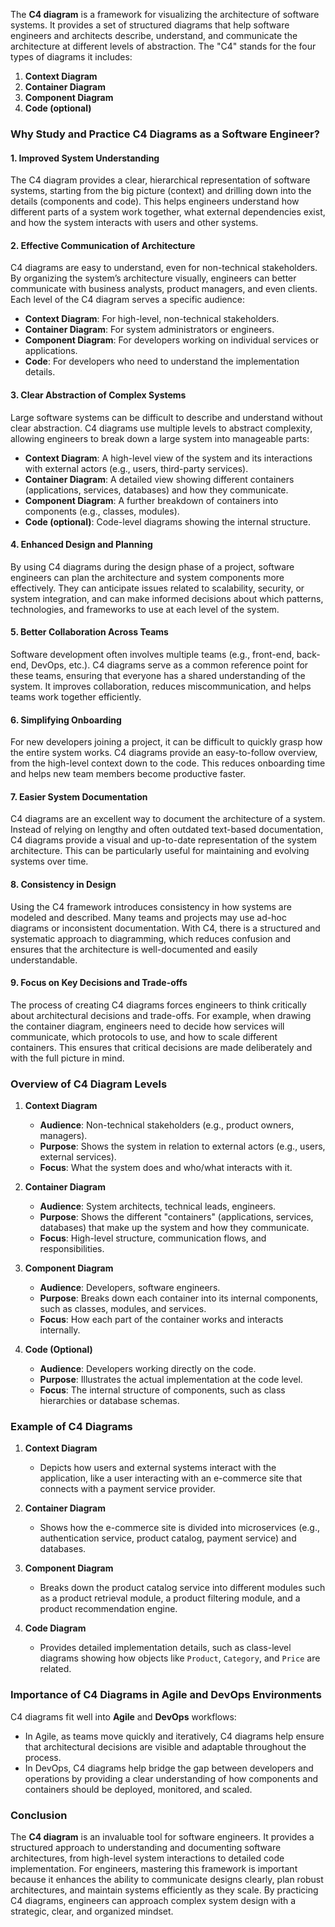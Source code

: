 The **C4 diagram** is a framework for visualizing the architecture of software systems. It provides a set of structured diagrams that help software engineers and architects describe, understand, and communicate the architecture at different levels of abstraction. The "C4" stands for the four types of diagrams it includes:
1. **Context Diagram**
2. **Container Diagram**
3. **Component Diagram**
4. **Code (optional)**

### Why Study and Practice C4 Diagrams as a Software Engineer?
#### 1. **Improved System Understanding**
The C4 diagram provides a clear, hierarchical representation of software systems, starting from the big picture (context) and drilling down into the details (components and code). This helps engineers understand how different parts of a system work together, what external dependencies exist, and how the system interacts with users and other systems.

#### 2. **Effective Communication of Architecture**
C4 diagrams are easy to understand, even for non-technical stakeholders. By organizing the system’s architecture visually, engineers can better communicate with business analysts, product managers, and even clients. Each level of the C4 diagram serves a specific audience:
   - **Context Diagram**: For high-level, non-technical stakeholders.
   - **Container Diagram**: For system administrators or engineers.
   - **Component Diagram**: For developers working on individual services or applications.
   - **Code**: For developers who need to understand the implementation details.

#### 3. **Clear Abstraction of Complex Systems**
Large software systems can be difficult to describe and understand without clear abstraction. C4 diagrams use multiple levels to abstract complexity, allowing engineers to break down a large system into manageable parts:
   - **Context Diagram**: A high-level view of the system and its interactions with external actors (e.g., users, third-party services).
   - **Container Diagram**: A detailed view showing different containers (applications, services, databases) and how they communicate.
   - **Component Diagram**: A further breakdown of containers into components (e.g., classes, modules).
   - **Code (optional)**: Code-level diagrams showing the internal structure.

#### 4. **Enhanced Design and Planning**
By using C4 diagrams during the design phase of a project, software engineers can plan the architecture and system components more effectively. They can anticipate issues related to scalability, security, or system integration, and can make informed decisions about which patterns, technologies, and frameworks to use at each level of the system.

#### 5. **Better Collaboration Across Teams**
Software development often involves multiple teams (e.g., front-end, back-end, DevOps, etc.). C4 diagrams serve as a common reference point for these teams, ensuring that everyone has a shared understanding of the system. It improves collaboration, reduces miscommunication, and helps teams work together efficiently.

#### 6. **Simplifying Onboarding**
For new developers joining a project, it can be difficult to quickly grasp how the entire system works. C4 diagrams provide an easy-to-follow overview, from the high-level context down to the code. This reduces onboarding time and helps new team members become productive faster.

#### 7. **Easier System Documentation**
C4 diagrams are an excellent way to document the architecture of a system. Instead of relying on lengthy and often outdated text-based documentation, C4 diagrams provide a visual and up-to-date representation of the system architecture. This can be particularly useful for maintaining and evolving systems over time.

#### 8. **Consistency in Design**
Using the C4 framework introduces consistency in how systems are modeled and described. Many teams and projects may use ad-hoc diagrams or inconsistent documentation. With C4, there is a structured and systematic approach to diagramming, which reduces confusion and ensures that the architecture is well-documented and easily understandable.

#### 9. **Focus on Key Decisions and Trade-offs**
The process of creating C4 diagrams forces engineers to think critically about architectural decisions and trade-offs. For example, when drawing the container diagram, engineers need to decide how services will communicate, which protocols to use, and how to scale different containers. This ensures that critical decisions are made deliberately and with the full picture in mind.

### Overview of C4 Diagram Levels

1. **Context Diagram**
   - **Audience**: Non-technical stakeholders (e.g., product owners, managers).
   - **Purpose**: Shows the system in relation to external actors (e.g., users, external services).
   - **Focus**: What the system does and who/what interacts with it.

2. **Container Diagram**
   - **Audience**: System architects, technical leads, engineers.
   - **Purpose**: Shows the different "containers" (applications, services, databases) that make up the system and how they communicate.
   - **Focus**: High-level structure, communication flows, and responsibilities.

3. **Component Diagram**
   - **Audience**: Developers, software engineers.
   - **Purpose**: Breaks down each container into its internal components, such as classes, modules, and services.
   - **Focus**: How each part of the container works and interacts internally.

4. **Code (Optional)**
   - **Audience**: Developers working directly on the code.
   - **Purpose**: Illustrates the actual implementation at the code level.
   - **Focus**: The internal structure of components, such as class hierarchies or database schemas.

### Example of C4 Diagrams

1. **Context Diagram**
   - Depicts how users and external systems interact with the application, like a user interacting with an e-commerce site that connects with a payment service provider.

2. **Container Diagram**
   - Shows how the e-commerce site is divided into microservices (e.g., authentication service, product catalog, payment service) and databases.

3. **Component Diagram**
   - Breaks down the product catalog service into different modules such as a product retrieval module, a product filtering module, and a product recommendation engine.

4. **Code Diagram**
   - Provides detailed implementation details, such as class-level diagrams showing how objects like `Product`, `Category`, and `Price` are related.

### Importance of C4 Diagrams in Agile and DevOps Environments
C4 diagrams fit well into **Agile** and **DevOps** workflows:
- In Agile, as teams move quickly and iteratively, C4 diagrams help ensure that architectural decisions are visible and adaptable throughout the process.
- In DevOps, C4 diagrams help bridge the gap between developers and operations by providing a clear understanding of how components and containers should be deployed, monitored, and scaled.

### Conclusion
The **C4 diagram** is an invaluable tool for software engineers. It provides a structured approach to understanding and documenting software architectures, from high-level system interactions to detailed code implementation. For engineers, mastering this framework is important because it enhances the ability to communicate designs clearly, plan robust architectures, and maintain systems efficiently as they scale. By practicing C4 diagrams, engineers can approach complex system design with a strategic, clear, and organized mindset.
